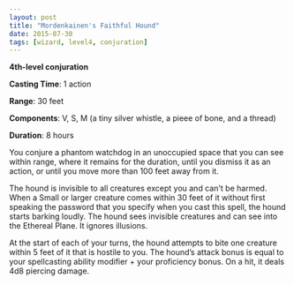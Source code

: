 ```yaml
---
layout: post
title: "Mordenkainen's Faithful Hound"
date: 2015-07-30
tags: [wizard, level4, conjuration]
---
```


**4th-level conjuration**

**Casting Time**: 1 action

**Range**: 30 feet

**Components**: V, S, M (a tiny silver whistle, a pieee of bone, and a thread)

**Duration**: 8 hours

You conjure a phantom watchdog in an unoccupied space that you can see within range, where it remains for the duration, until you dismiss it as an action, or until you move more than 100 feet away from it.

The hound is invisible to all creatures except you and can't be harmed. When a Small or larger creature comes within 30 feet of it without first speaking the password that you specify when you cast this spell, the hound starts barking loudly. The hound sees invisible creatures and can see into the Ethereal Plane. It ignores illusions.

At the start of each of your turns, the hound attempts to bite one creature within 5 feet of it that is hostile to you. The hound’s attack bonus is equal to your spellcasting ability modifier + your proficiency bonus. On a hit, it deals 4d8 piercing damage.
